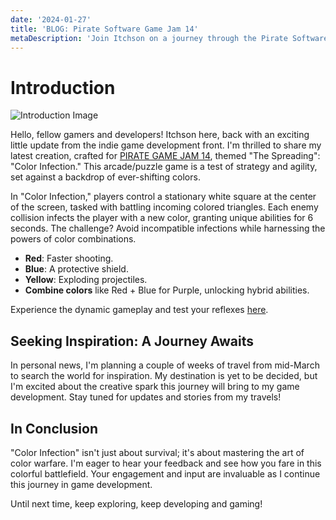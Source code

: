 ```yaml
---
date: '2024-01-27'
title: 'BLOG: Pirate Software Game Jam 14'
metaDescription: 'Join Itchson on a journey through the Pirate Software Game Jam 14, exploring the creation of "Color Infection," a vibrant arcade/puzzle challenge. Get insights into innovative game design and catch the latest updates on itchson.com, your portal to cutting-edge web3 game development and the home of Galaxy Royale.'
---
```


# Introduction

![Introduction Image](/images/posts/2024-01-27.png)

Hello, fellow gamers and developers! Itchson here, back with an exciting little update from the indie game development front. I'm thrilled to share my latest creation, crafted for [PIRATE GAME JAM 14](https://itch.io/jam/pirate), themed "The Spreading": "Color Infection." This arcade/puzzle game is a test of strategy and agility, set against a backdrop of ever-shifting colors.

In "Color Infection," players control a stationary white square at the center of the screen, tasked with battling incoming colored triangles. Each enemy collision infects the player with a new color, granting unique abilities for 6 seconds. The challenge? Avoid incompatible infections while harnessing the powers of color combinations.

- **Red**: Faster shooting.
- **Blue**: A protective shield.
- **Yellow**: Exploding projectiles.
- **Combine colors** like Red + Blue for Purple, unlocking hybrid abilities.

Experience the dynamic gameplay and test your reflexes [here](https://sutajio.itch.io/color-infection).

## Seeking Inspiration: A Journey Awaits

In personal news, I'm planning a couple of weeks of travel from mid-March to search the world for inspiration. My destination is yet to be decided, but I'm excited about the creative spark this journey will bring to my game development. Stay tuned for updates and stories from my travels!

## In Conclusion

"Color Infection" isn't just about survival; it's about mastering the art of color warfare. 
I'm eager to hear your feedback and see how you fare in this colorful battlefield. Your engagement and input are invaluable as I continue this journey in game development.

Until next time, keep exploring, keep developing and gaming!